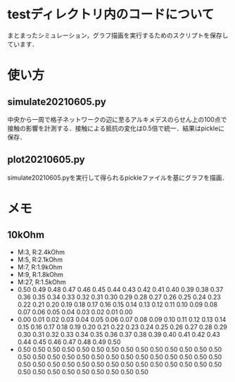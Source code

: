 # testディレクトリ内のコードについて

まとまったシミュレーション，グラフ描画を実行するためのスクリプトを保存しています．

# 使い方

## simulate20210605.py
中央から一周で格子ネットワークの辺に至るアルキメデスのらせん上の100点で接触の影響を計測する．接触による抵抗の変化は0.5倍で統一．結果はpickleに保存．

## plot20210605.py
simulate20210605.pyを実行して得られるpickleファイルを基にグラフを描画．


# メモ
## 10kOhm
- M:3, R:2.4kOhm
- M:5, R:2.1kOhm
- M:7, R:1.9kOhm
- M:9, R:1.8kOhm
- M:27, R:1.5kOhm
- 0.50 0.49 0.48 0.47 0.46 0.45 0.44 0.43 0.42 0.41 0.40 0.39 0.38 0.37 0.36 0.35 0.34 0.33 0.32 0.31 0.30 0.29 0.28 0.27 0.26 0.25 0.24 0.23 0.22 0.21 0.20 0.19 0.18 0.17 0.16 0.15 0.14 0.13 0.12 0.11 0.10 0.09 0.08 0.07 0.06 0.05 0.04 0.03 0.02 0.01 0.00
- 0.00 0.01 0.02 0.03 0.04 0.05 0.06 0.07 0.08 0.09 0.10 0.11 0.12 0.13 0.14 0.15 0.16 0.17 0.18 0.19 0.20 0.21 0.22 0.23 0.24 0.25 0.26 0.27 0.28 0.29 0.30 0.31 0.32 0.33 0.34 0.35 0.36 0.37 0.38 0.39 0.40 0.41 0.42 0.43 0.44 0.45 0.46 0.47 0.48 0.49 0.50
- 0.50 0.50 0.50 0.50 0.50 0.50 0.50 0.50 0.50 0.50 0.50 0.50 0.50 0.50 0.50 0.50 0.50 0.50 0.50 0.50 0.50 0.50 0.50 0.50 0.50 0.50 0.50 0.50 0.50 0.50 0.50 0.50 0.50 0.50 0.50 0.50 0.50 0.50 0.50 0.50 0.50 0.50 0.50 0.50 0.50 0.50 0.50 0.50 0.50 0.50 0.50